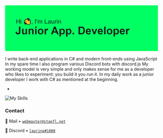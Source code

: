 ![Header](https://github.com/Laurino108/laurino108/blob/main/header.png?raw=true)

I write back-end applications in C# and modern front-ends using JavaScript In my spare time I also program various Discord bots with discord.js
My working model is very simple and only makes sense for me as a developer who likes to experiment: you build it you run it.
In my daily work as a junior developer I work with C# as mentioned at the beginning.

-

![My Skills](https://skillicons.dev/icons?i=javascript,visualstudio,vscode,photoshop,aftereffects,linkedin,discord,mongodb,cs,html,css&theme=dark)

### Contact

📧 Mail • [`webmaster@stapfl.net`](mailto:laurin@stapfl.net)  

💬 Discord • [`laurino#1008`](https://discord.com/users/842752885602254906) 
